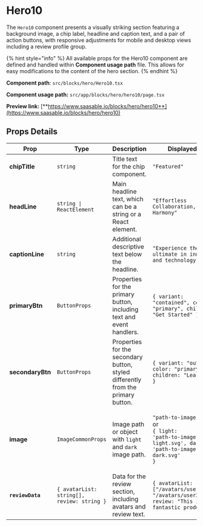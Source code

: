 # Hero10

The `Hero10` component presents a visually striking section featuring a background image, a chip label, headline and caption text, and a pair of action buttons, with responsive adjustments for mobile and desktop views including a review profile group.

{% hint style="info" %}
All available props for the Hero10 component are defined and handled within **Component usage path** file. This allows for easy modifications to the content of the hero section.
{% endhint %}

**Component path**: `src/blocks/hero/Hero10.tsx`

**Component usage path:**  `src/app/blocks/hero/hero10/page.tsx`

**Preview link:** [**https://www.saasable.io/blocks/hero/hero10**](https://www.saasable.io/blocks/hero/hero10)

## Props Details

| Prop             | Type                                       | Description                                                                      | Displayed as                                                                                                                         |
| ---------------- | ------------------------------------------ | -------------------------------------------------------------------------------- | ------------------------------------------------------------------------------------------------------------------------------------ |
| **chipTitle**    | `string`                                   | Title text for the chip component.                                               | `"Featured"`                                                                                                                         |
| **headLine**     | `string \| ReactElement`                   | Main headline text, which can be a string or a React element.                    | `"Effortless Collaboration, Perfect Harmony"`                                                                                        |
| **captionLine**  | `string`                                   | Additional descriptive text below the headline.                                  | `"Experience the ultimate in innovation and technology."`                                                                            |
| **primaryBtn**   | `ButtonProps`                              | Properties for the primary button, including text and event handlers.            | `{ variant: "contained", color: "primary", children: "Get Started" }`                                                                |
| **secondaryBtn** | `ButtonProps`                              | Properties for the secondary button, styled differently from the primary button. | `{ variant: "outlined", color: "primary", children: "Learn More" }`                                                                  |
| **image**        | `ImageCommonProps`                         | Image path or object with `light` and `dark` image path.                         | <p><code>"path-to-image.svg"</code><br> or <br><code>{ light: 'path-to-image-light.svg', dark: 'path-to-image-dark.svg' }</code></p> |
| **`reviewData`** | `{ avatarList: string[], review: string }` | Data for the review section, including avatars and review text.                  | `{ avatarList: ["/avatars/user1.jpg", "/avatars/user2.jpg"], review: "This is a fantastic product!" }`                               |
